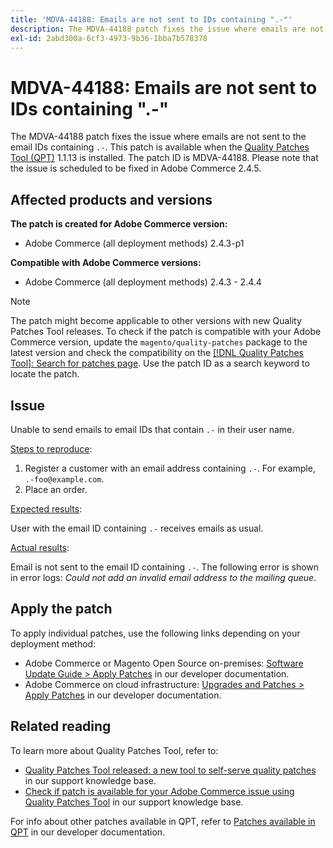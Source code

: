 ```yaml
---
title: 'MDVA-44188: Emails are not sent to IDs containing ".-"'
description: The MDVA-44188 patch fixes the issue where emails are not sent to the email IDs containing `.-`. This patch is available when the [Quality Patches Tool (QPT)](/help/announcements/adobe-commerce-announcements/magento-quality-patches-released-new-tool-to-self-serve-quality-patches.md) 1.1.13 is installed. The patch ID is MDVA-44188. Please note that the issue is scheduled to be fixed in Adobe Commerce 2.4.5.
exl-id: 2abd300a-6cf3-4973-9b36-1bba7b578378
---
```

# MDVA-44188: Emails are not sent to IDs containing ".-"

The MDVA-44188 patch fixes the issue where emails are not sent to the email IDs containing `.-`. This patch is available when the [Quality Patches Tool (QPT)](/help/announcements/adobe-commerce-announcements/magento-quality-patches-released-new-tool-to-self-serve-quality-patches.md) 1.1.13 is installed. The patch ID is MDVA-44188. Please note that the issue is scheduled to be fixed in Adobe Commerce 2.4.5.

## Affected products and versions

**The patch is created for Adobe Commerce version:**

* Adobe Commerce (all deployment methods) 2.4.3-p1

**Compatible with Adobe Commerce versions:**

* Adobe Commerce (all deployment methods) 2.4.3 - 2.4.4

>[!NOTE]
>
>The patch might become applicable to other versions with new Quality Patches Tool releases. To check if the patch is compatible with your Adobe Commerce version, update the `magento/quality-patches` package to the latest version and check the compatibility on the [[!DNL Quality Patches Tool]: Search for patches page](https://devdocs.magento.com/quality-patches/tool.html#patch-grid). Use the patch ID as a search keyword to locate the patch.

## Issue

Unable to send emails to email IDs that contain `.-` in their user name.

<u>Steps to reproduce</u>:

1. Register a customer with an email address containing `.-`. For example, `.-foo@example.com`.
1. Place an order.

<u>Expected results</u>:

User with the email ID containing `.-` receives emails as usual.

<u>Actual results</u>:

Email is not sent to the email ID containing `.-`. The following error is shown in error logs: *Could not add an invalid email address to the mailing queue*.

## Apply the patch

To apply individual patches, use the following links depending on your deployment method:

* Adobe Commerce or Magento Open Source on-premises: [Software Update Guide > Apply Patches](https://devdocs.magento.com/guides/v2.4/comp-mgr/patching/mqp.html) in our developer documentation.
* Adobe Commerce on cloud infrastructure: [Upgrades and Patches > Apply Patches](https://devdocs.magento.com/cloud/project/project-patch.html) in our developer documentation.

## Related reading

To learn more about Quality Patches Tool, refer to:

* [Quality Patches Tool released: a new tool to self-serve quality patches](/help/announcements/adobe-commerce-announcements/magento-quality-patches-released-new-tool-to-self-serve-quality-patches.md) in our support knowledge base.
* [Check if patch is available for your Adobe Commerce issue using Quality Patches Tool](/help/support-tools/patches-available-in-qpt-tool/check-patch-for-magento-issue-with-magento-quality-patches.md) in our support knowledge base.

For info about other patches available in QPT, refer to [Patches available in QPT](https://devdocs.magento.com/quality-patches/tool.html#patch-grid) in our developer documentation.
